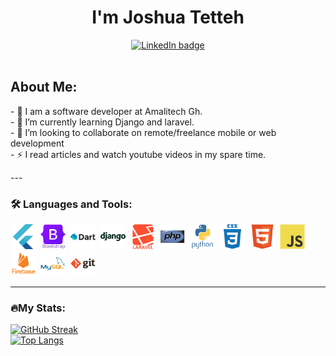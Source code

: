 <h1 align="center">I'm Joshua Tetteh</h1>
<div id="badges" align="center">
  <a href="https://www.linkedin.com/in/joshua-nk-tetteh" >
      <img src="https://img.shields.io/badge/LinkedIn-blue?style=for -the-badge&logo=linkedin&logoColor=white" alt="LinkedIn badge"/>
  </a>
</div>
<img align="center" src="https://komarev.com/ghpvc/?username=joshthedevelopa&style=flat-square&color=blue" alt=""/>

<h2>About Me: </h2>
<p>
- 🔭 I am a software developer at Amalitech Gh.<br>
- 🌱 I’m currently learning Django and laravel.<br>
- 👯 I’m looking to collaborate on remote/freelance mobile or web development<br>
- ⚡ I read articles and watch youtube videos in my spare time.<br>
</p>
---

### 🛠️ Languages and Tools:
<div>
  <img src="https://github.com/devicons/devicon/blob/master/icons/flutter/flutter-original.svg" title="Flutter" alt="Flutter" width="40" height="40"/>&nbsp;
  <img src="https://github.com/devicons/devicon/blob/master/icons/bootstrap/bootstrap-original-wordmark.svg" title="bootstrap" alt="bootstrap" width="40" height="40"/>&nbsp;
  <img src="https://github.com/devicons/devicon/blob/master/icons/dart/dart-original-wordmark.svg" title="dart" alt="dart" width="40" height="40"/>&nbsp;
  <img src="https://github.com/devicons/devicon/blob/master/icons/django/django-plain-wordmark.svg" title="django" alt="django" width="40" height="40"/>&nbsp;
  <img src="https://github.com/devicons/devicon/blob/master/icons/laravel/laravel-plain-wordmark.svg" title="laravel" alt="lavarel" width="40" height="40"/>&nbsp;
  <img src="https://github.com/devicons/devicon/blob/master/icons/php/php-original.svg" title="php" alt="php" width="40" height="40"/>&nbsp;
  <img src="https://github.com/devicons/devicon/blob/master/icons/python/python-original-wordmark.svg" title="python" alt="python" width="40" height="40"/>&nbsp;
  <img src="https://github.com/devicons/devicon/blob/master/icons/css3/css3-plain-wordmark.svg"  title="CSS3" alt="CSS" width="40" height="40"/>&nbsp;
  <img src="https://github.com/devicons/devicon/blob/master/icons/html5/html5-original.svg" title="HTML5" alt="HTML" width="40" height="40"/>&nbsp;
  <img src="https://github.com/devicons/devicon/blob/master/icons/javascript/javascript-original.svg" title="JavaScript" alt="JavaScript" width="40" height="40"/>&nbsp;
  <img src="https://github.com/devicons/devicon/blob/master/icons/firebase/firebase-plain-wordmark.svg" title="Firebase" alt="Firebase" width="40" height="40"/>&nbsp;
  <img src="https://github.com/devicons/devicon/blob/master/icons/mysql/mysql-original-wordmark.svg" title="MySQL"  alt="MySQL" width="40" height="40"/>&nbsp;
  <img src="https://github.com/devicons/devicon/blob/master/icons/git/git-original-wordmark.svg" title="Git" **alt="Git" width="40" height="40"/>
</div>

---


### 🔥My Stats:
  [![GitHub Streak](http://github-readme-streak-stats.herokuapp.com?user=joshthedevelopa&theme=dracula)](https://git.io/streak-stats)  
  [![Top Langs](https://github-readme-stats.vercel.app/api/top-langs/?username=joshthedevelopa&layout=compact&theme=vision-friendly-dark)](https://github.com/anuraghazra/github-readme-stats)

  
<!--
**joshthedevelopa/joshthedevelopa** is a ✨ _special_ ✨ repository because its `README.md` (this file) appears on your GitHub profile.
Here are some ideas to get you started:
-->
